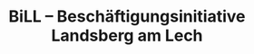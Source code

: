 ---
title: "BiLL – Beschäftigungsinitiative Landsberg am Lech"
url: /landsberg-am-lech/bill-beschaeftigungsinitiative-landsberg-am-lech/
shop: Gebrauchtwaren
---